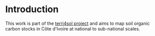 # Introduction 
This work is part of the [terri4sol project](https://www.terri4sol.org/) and aims to map soil organic carbon stocks in Côte d'Ivoire at national to sub-national scales.
